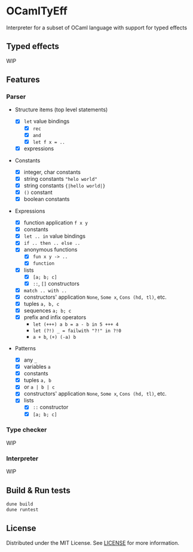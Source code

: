 # OCamlTyEff

Interpreter for a subset of OCaml language with support for typed effects

## Typed effects

WIP

## Features

### Parser

-   Structure items (top level statements)

    -   [x] `let` value bindings
        -   [x] `rec`
        -   [x] `and`
        -   [x] `let f x = ..`
    -   [x] expressions

-   Constants

    -   [x] integer, char constants
    -   [x] string constants `"helo world"`
    -   [x] string constants `{|hello world|}`
    -   [x] `()` constant
    -   [x] boolean constants

-   Expressions

    -   [x] function application `f x y`
    -   [x] constants
    -   [x] `let .. in` value bindings
    -   [x] `if .. then .. else ..`
    -   [x] anonymous functions
        -   [x] `fun x y -> ..`
        -   [x] `function`
    -   [x] lists
        -   [x] `[a; b; c]`
        -   [x] `::`, `[]` constructors
    -   [x] `match .. with ..`
    -   [x] constructors' application `None`, `Some x`, `Cons (hd, tl)`, etc.
    -   [x] tuples `a, b, c`
    -   [x] sequences `a; b; c`
    -   [x] prefix and infix operators
        -   `let (+++) a b = a - b in 5 +++ 4`
        -   `let (?!) _ = failwith "?!" in ?!0`
        -   `a + b`, `(+) (-a) b`

-   Patterns
    -   [x] any `_`
    -   [x] variables `a`
    -   [x] constants
    -   [x] tuples `a, b`
    -   [x] or `a | b | c`
    -   [x] constructors' application `None`, `Some x`, `Cons (hd, tl)`, etc.
    -   [x] lists
        -   [x] `::` constructor
        -   [x] `[a; b; c]`

### Type checker

WIP

### Interpreter

WIP

## Build & Run tests

```bash
dune build
dune runtest
```

## License

Distributed under the MIT License. See [LICENSE](LICENSE) for more information.

